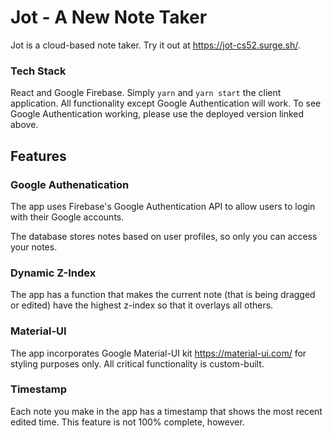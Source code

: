 # Jot - A New Note Taker
Jot is a cloud-based note taker. Try it out at https://jot-cs52.surge.sh/.
### Tech Stack
React and Google Firebase. Simply `yarn` and `yarn start` the client application. All functionality except Google Authentication will work. To see Google Authentication working, please use the deployed version linked above.
## Features
### Google Authenatication
The app uses Firebase's Google Authentication API to allow users to login with their Google accounts.

The database stores notes based on user profiles, so only you can access your notes.

### Dynamic Z-Index
The app has a function that makes the current note (that is being dragged or edited) have the highest z-index so that it overlays all others.

### Material-UI
The app incorporates Google Material-UI kit https://material-ui.com/ for styling purposes only. All critical functionality is custom-built.

### Timestamp
Each note you make in the app has a timestamp that shows the most recent edited time. This feature is not 100% complete, however.
